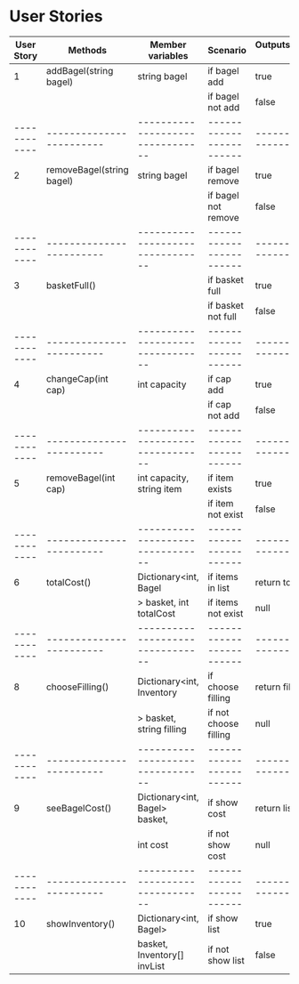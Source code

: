 
# User Stories

| User Story | Methods                | Member variables               | Scenario               | Outputs/Results/Return values |
|------------|------------------------|--------------------------------|------------------------|--------------------------------|
| 1          | addBagel(string bagel) | string bagel                   | if bagel add           | true                           |
|            |                        |                                | if bagel not add       | false                          |
|------------|------------------------|--------------------------------|------------------------|--------------------------------|
| 2          | removeBagel(string bagel) | string bagel                | if bagel remove        | true                           |
|            |                        |                                | if bagel not remove    | false                          |
|------------|------------------------|--------------------------------|------------------------|--------------------------------|
| 3          | basketFull()           |                                | if basket full         | true                           |
|            |                        |                                | if basket not full     | false                          |
|------------|------------------------|--------------------------------|------------------------|--------------------------------|
| 4          | changeCap(int cap)     | int capacity                  | if cap add             | true                           |
|            |                        |                                | if cap not add         | false                          |
|------------|------------------------|--------------------------------|------------------------|--------------------------------|
| 5          | removeBagel(int cap)   | int capacity, string item     | if item exists         | true                           |
|            |                        |                                | if item not exist      | false                          |
|------------|------------------------|--------------------------------|------------------------|--------------------------------|
| 6          | totalCost()            | Dictionary<int, Bagel		   | if items in list		| return totalCost              |
|            |                        | > basket, int totalCost        | if items not exist     | null                           |
|------------|------------------------|--------------------------------|------------------------|--------------------------------|
| 8          | chooseFilling()        | Dictionary<int, Inventory	   | if choose filling		| return filling                |
|            |                        | > basket, string filling       | if not choose filling  | null                           |
|------------|------------------------|--------------------------------|------------------------|--------------------------------|
| 9          | seeBagelCost()         | Dictionary<int, Bagel> basket, | if show cost			| return list                   |
|            |                        | int cost                       | if not show cost       | null                           |
|------------|------------------------|--------------------------------|------------------------|--------------------------------|
| 10         | showInventory()        | Dictionary<int, Bagel>         | if show list           | true                           |
|            |                        | basket, Inventory[] invList    | if not show list       | false                          |
